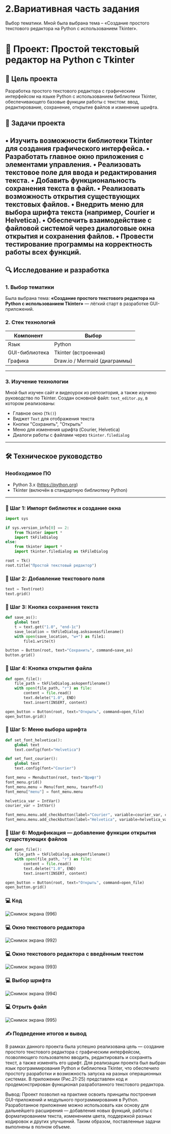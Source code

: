 # 2.Вариативная часть задания 
Выбор тематики. Мной была выбрана тема – «Создание простого текстового редактора на Python с использованием Tkinter».
# 📝 Проект: Простой текстовый редактор на Python с Tkinter

## 📌 Цель проекта
Разработка простого текстового редактора с графическим интерфейсом на языке Python с использованием библиотеки Tkinter, обеспечивающего базовые функции работы с текстом: ввод, редактирование, сохранение, открытие файлов и изменение шрифта.

## 📌 Задачи проекта
•	Изучить возможности библиотеки Tkinter для создания графического интерфейса.
•	Разработать главное окно приложения с элементами управления.
•	Реализовать текстовое поле для ввода и редактирования текста.
•	Добавить функциональность сохранения текста в файл.
•	Реализовать возможность открытия существующих текстовых файлов.
•	Внедрить меню для выбора шрифта текста (например, Courier и Helvetica).
•	Обеспечить взаимодействие с файловой системой через диалоговые окна открытия и сохранения файлов.
•	Провести тестирование программы на корректность работы всех функций.
---

## 🔍 Исследование и разработка

### 1. Выбор тематики

Была выбрана тема: **«Создание простого текстового редактора на Python с использованием Tkinter»** — лёгкий старт в разработке GUI-приложений.

### 2. Стек технологий

| Компонент       | Выбор                   |
|-----------------|-------------------------|
| Язык            | Python                  |
| GUI-библиотека  | Tkinter (встроенная)    |
| Графика         | Draw.io / Mermaid (диаграммы) |

---

### 3. Изучение технологии
Мной был изучен сайт и видеоурок из репозитория, а также изучено руководство по Tkinter.
Создан основной файл: `text_editor.py`, в котором реализованы:
- Главное окно (`Tk()`)
- Виджет `Text` для отображения текста
- Кнопки "Сохранить", "Открыть"
- Меню для изменения шрифта (Courier, Helvetica)
- Диалоги работы с файлами через `tkinter.filedialog`

---

## 🛠 Техническое руководство

### Необходимое ПО

- Python 3.x (https://python.org)
- Tkinter (включён в стандартную библиотеку Python)

---

### 🔧 Шаг 1: Импорт библиотек и создание окна

```python
import sys

if sys.version_info[0] == 2:
    from Tkinter import *
    import tkFileDialog
else:
    from tkinter import *
    import tkinter.filedialog as tkFileDialog

root = Tk()
root.title("Простой текстовый редактор")
```
### 🔧 Шаг 2: Добавление текстового поля
```python
text = Text(root)
text.grid()
```

### 🔧 Шаг 3: Кнопка сохранения текста
```python
def save_as():
    global text
    t = text.get("1.0", "end-1c")
    save_location = tkFileDialog.asksaveasfilename()
    with open(save_location, "w+") as file1:
        file1.write(t)

button = Button(root, text="Сохранить", command=save_as)
button.grid()
```
### 🔧 Шаг 4: Кнопка открытия файла
```python
def open_file():
    file_path = tkFileDialog.askopenfilename()
    with open(file_path, "r") as file:
        content = file.read()
        text.delete("1.0", END)
        text.insert(INSERT, content)

open_button = Button(root, text="Открыть", command=open_file)
open_button.grid()
```

### 🔧 Шаг 5: Меню выбора шрифта
```python
def set_font_helvetica():
    global text
    text.config(font="Helvetica")

def set_font_courier():
    global text
    text.config(font="Courier")

font_menu = Menubutton(root, text="Шрифт")
font_menu.grid()
font_menu.menu = Menu(font_menu, tearoff=0)
font_menu["menu"] = font_menu.menu

helvetica_var = IntVar()
courier_var = IntVar()

font_menu.menu.add_checkbutton(label="Courier", variable=courier_var, command=set_font_courier)
font_menu.menu.add_checkbutton(label="Helvetica", variable=helvetica_var, command=set_font_helvetica)
```
### 🔧 Шаг 6: Модификация — добавление функции открытия существующих файлов
```python
def open_file():
    file_path = tkFileDialog.askopenfilename()
    with open(file_path, "r") as file:
        content = file.read()
        text.delete("1.0", END)
        text.insert(INSERT, content)

open_button = Button(root, text="Открыть", command=open_file)
open_button.grid()
```
### 💻 Код
![Снимок экрана (996)](https://github.com/user-attachments/assets/e747a59a-2556-4b7e-920c-5e7acfc6fb01)

### 💻 Окно текстового редактора
![Снимок экрана (992)](https://github.com/user-attachments/assets/92b34183-8a0a-4cb2-b189-dce45803ff5a)

### 💻 Окно текстового редактора с введённым текстом 
![Снимок экрана (993)](https://github.com/user-attachments/assets/912ca322-b2cf-47de-8780-dbf6e6183838)

### 💻 Выбор шрифта 
![Снимок экрана (994)](https://github.com/user-attachments/assets/1e0014b5-7027-4acc-9fba-35a1f9fa67ad)

### 💻 Отрыть файл 
![Снимок экрана (995)](https://github.com/user-attachments/assets/032f5e62-97f5-426c-9b74-58ba40edf7d3)

### ✍ Подведение итогов и вывод
В рамках данного проекта была успешно реализована цель — создание простого текстового редактора с графическим интерфейсом, позволяющего пользователю вводить, редактировать и сохранять текст, а также изменять его шрифт. Для реализации проекта был выбран язык программирования Python и библиотека Tkinter, что обеспечило простоту разработки и возможность запуска на разных операционных системах. В приложении (Рис.21-25) представлен код и продемонстрирован функционал разработанного текстового редактора.

Вывод: Проект позволил на практике освоить принципы построения GUI-приложений и модульного программирования в Python. Разработанное приложение можно использовать как основу для дальнейшего расширения — добавления новых функций, работы с форматированием текста, изменением цвета, поддержкой разных кодировок и других улучшений. Таким образом, поставленные задачи выполнены в полном объеме.

